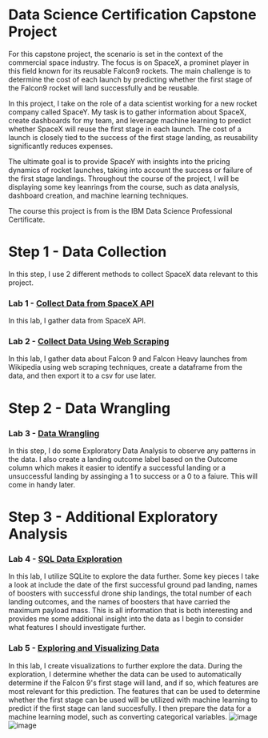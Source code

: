 # Data Science Certification Capstone Project 

For this capstone project, the scenario is set in the context of the commercial space industry. The focus is on SpaceX, a prominet player in this field known for its reusable Falcon9 rockets. The main challenge is to determine the cost of each launch by predicting whether the first stage of the Falcon9 rocket will land successfully and be reusable. 

In this project, I take on the role of a data scientist working for a new rocket company called SpaceY. My task is to gather information about SpaceX, create dashboards for my team, and leverage machine learning to predict whether SpaceX will reuse the first stage in each launch. The cost of a launch is closely tied to the success of the first stage landing, as reusability significantly reduces expenses. 

The ultimate goal is to provide SpaceY with insights into the pricing dynamics of rocket launches, taking into account the success or failure of the first stage landings. Throughout the course of the project, I will be displaying some key leanrings from the course, such as data analysis, dashboard creation, and machine learning techniques. 

The course this project is from is the IBM Data Science Professional Certificate.

# Step 1 - Data Collection 
In this step, I use 2 different methods to collect SpaceX data relevant to this project. 
### Lab 1  - [Collect Data from SpaceX API](https://github.com/AndCWen/Data_Science_Capstone/blob/main/DataCollectionAndCleaning.ipynb)
In this lab, I gather data from SpaceX API.
### Lab 2 - [Collect Data Using Web Scraping](https://github.com/AndCWen/Data_Science_Capstone/blob/main/Data_Collection_WebScraping.ipynb)
In this lab, I gather data about Falcon 9 and Falcon Heavy launches from Wikipedia using web scraping techniques, create a dataframe from the data, and then export it to a csv for use later. 

# Step 2 - Data Wrangling
### Lab 3 - [Data Wrangling](https://github.com/AndCWen/Data_Science_Capstone/blob/main/Data_Wrangling.ipynb)
In this step, I do some Exploratory Data Analysis to observe any patterns in the data. I also create a landing outcome label based on the Outcome column which makes it easier to identify a successful landing or a unsuccessful landing by assinging a 1 to success or a 0 to a faiure. This will come in handy later. 

# Step 3 - Additional Exploratory Analysis
### Lab 4 - [SQL Data Exploration](https://github.com/AndCWen/Data_Science_Capstone/blob/main/SQLite_Data_Exploration.ipynb)
In this lab, I utilize SQLite to explore the data further. Some key pieces I take a look at include the date of the first successful ground pad landing, names of boosters with successful drone ship landings, the total number of each landing outcomes, and the names of boosters that have carried the maximum payload mass. This is all information that is both interesting and provides me some additional insight into the data as I begin to consider what features I should investigate further. 

### Lab 5 - [Exploring and Visualizing Data](https://github.com/AndCWen/Data_Science_Capstone/blob/main/Explore_and_Visualize_Data.ipynb)
In this lab, I create visualizations to further explore the data. During the exploration, I determine whether the data can be used to automatically determine if the Falcon 9's first stage will land, and if so, which features are most relevant for this prediction. The features that can be used to determine whether the first stage can be used will be utilized with machine learning to predict if the first stage can land succesfully. I then prepare the data for a machine learning model, such as converting categorical variables. 
![image](https://github.com/AndCWen/Data_Science_Capstone/assets/132102517/89bfc087-1741-4059-85d3-cf0c3f9dfe73)
![image](https://github.com/AndCWen/Data_Science_Capstone/assets/132102517/82bd5be8-f373-4288-b888-84807fe9977e)

